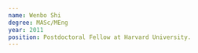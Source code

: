 ```yaml
---
name: Wenbo Shi
degree: MASc/MEng
year: 2011
position: Postdoctoral Fellow at Harvard University.
---
```

